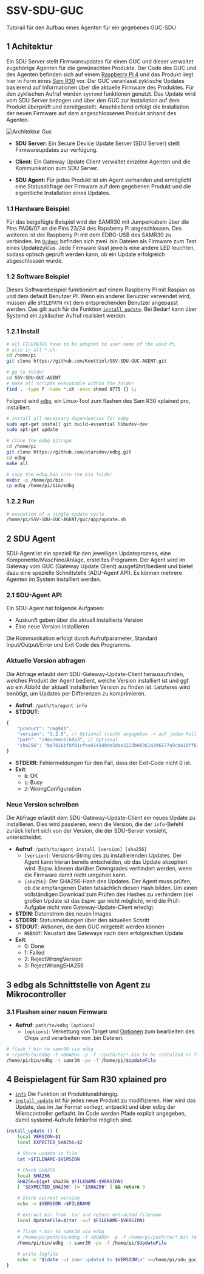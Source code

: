 # **SSV-SDU-GUC**
Tutorail für den Aufbau eines Agenten für ein gegebenes GUC-SDU

## **1 Achitektur**
Ein SDU Server stellt Firmwareupdates für einen GUC und dieser verwaltet zugehörige Agenten für die gewünschten Produkte.
Der Code des GUC und des Agenten befinden sich auf einem [Raspberry Pi 4](https://www.raspberrypi.org/products/raspberry-pi-4-model-b/) und das Produkt liegt hier in Form eines [Sam R30](http://ww1.microchip.com/downloads/en/devicedoc/50002612a.pdf) vor.
Der GUC veranlasst zyklische Updates basierend auf Informationen über die aktuelle Firmware des Produktes. Für den zyklischen Aufruf werden `systemd` funktionen genutzt. Das Update wird vom SDU Server bezogen und über den GUC zur Installation auf dem Produkt überprüft und bereitgestellt. Anschließend erfolgt die Installation der neuen Firmware auf dem angeschlossenen Produkt anhand des Agenten.

![Architektur Guc](https://user-images.githubusercontent.com/59482387/132204706-ce3661f2-0328-4731-bce8-013f67b2ba7d.PNG)

* **SDU Server:** Ein Secure Device Update Server (SDU Server) stellt Firmwareupdates zur verfügung.

* **Client:** Ein Gateway Update Client verwaltet einzelne Agenten und die Kommunikation zum SDU Server.

* **SDU Agent:** Für jedes Produkt ist ein Agent vorhanden und ermöglicht eine Statusabfrage der Firmware auf dem gegebenen Produkt und die eigentliche Installation eines Updates.

### **1.1 Hardware Beispiel**
Für das beigefügte Beispiel wird der SAMR30 mit Jumperkabeln über die Pins PA06/07 an die Pins 23/24 des Rapsberry Pi angeschlossen. Des weiteren ist der Raspberry Pi mit dem EDBG-USB des SAMR30 zu verbinden.
Im [`Ordner`](https://github.com/Koettinl/SSV-SDU-GUC-AGENT/tree/as-sdu-v2/agent/samr30/assets/examples/sam-r30/bin) befinden sich zwei .bin Dateien als Firmware zum Test eines Updatezyklus. Jede Firmware lässt jeweils eine andere LED leuchten, sodass optisch geprüft werden kann, ob ein Update erfolgreich abgeschlossen wurde.

### **1.2 Software Beispiel**
Dieses Softwarebeispiel funktioniert auf einem Raspberry Pi mit Raspian os und dem default Benutzer *Pi*. Wenn ein anderer Benutzer verwendet wird, müssen alle `$FILEPATH` mit dem entsprechenden Benutzer angepasst werden. Das gilt auch für die Funktion [`install_update`](https://github.com/Koettinl/SSV-SDU-GUC/blob/eb0e3c7d2ba375e34df7808e4a0e9e3be56c72bb/agents/agent_samr30_sdu-agent-samr30.sh#L31).
Bei Bedarf kann über Systemd ein zyklischer Aufruf realisiert werden.

### **1.2.1 Install**

```bash
# all FILEPATHS have to be adaptet to user name of the used Pi,
# also in all *.sh
cd /home/pi
git clone https://github.com/Koettinl/SSV-SDU-GUC-AGENT.git

# go to folder
cd SSV-SDU-GUC-AGENT
# make all scripts executable within the folder
find . -type f -name *.sh -exec chmod 0775 {} \;
```
Folgend wird [`edbg`](https://github.com/ataradov/edbg), ein Linux-Tool zum flashen des Sam R30 xplained pro, installiert.
```bash
# install all necessary dependencies for edbg
sudo apt-get install git build-essential libudev-dev
sudo apt-get update

# clone the edbg Gitrepo 
cd /home/pi
git clone https://github.com/ataradov/edbg.git
cd edbg
make all

# copy the edbg.bin into the bin folder
mkdir -p /home/pi/bin
cp edbg /home/pi/bin/edbg
```

### **1.2.2 Run**
```bash
# execution of a single update cycle
/home/pi/SSV-SDU-GUC-AGENT/guc/app/update.sh
```

## **2 SDU Agent**

SDU-Agent ist ein speziell für den jeweiligen Updateprozess, eine Komponente/Maschine/Anlage, erstelltes Programm. Der Agent wird im Gateway vom GUC (Gateway Update Client) ausgeführt/bedient und bietet dazu eine spezielle Schnittstelle (ADU-Agent API). Es können mehrere Agenten im System installiert werden.

### **2.1 SDU-Agent API**
Ein SDU-Agent hat folgende Aufgaben:

* Auskunft geben über die aktuell installierte Version
* Eine neue Version installieren

Die Kommunikation erfolgt durch Aufrufparameter, Standard Input/Output/Error und Exit Code des Programms.

### Aktuelle Version abfragen

Die Abfrage erlaubt dem SDU-Gateway-Update-Client herauszufinden, welches Produkt der Agent bedient, welche Version installiert ist und ggf. wo ein Abbild der aktuell installierten Version zu finden ist. Letzteres wird benötigt, um Updates per Differenzen zu komprimieren.

* **Aufruf**: `/path/to/agent info`
* **STDOUT**:
```js
{
	"product": "rmg941",
	"version": "3.2.5", // Optional (nicht angegeben -> auf jeden Fall updaten)
	"path": "/dev/mmcblk0p3", // Optional
	"sha256": "ba7816bf8f01cfea414140de5dae2223b00361a396177a9cb410ff61f20015ad" // Optional
}
```
* **STDERR**: Fehlermeldungen für den Fall, dass der Exit-Code nicht 0 ist.
* **Exit**:
   - `0`: OK
   - `1`: Busy
   - `2`: WrongConfiguration

### **Neue Version schreiben**

Die Abfrage erlaubt dem SDU-Gateway-Update-Client ein neues Update zu installieren. Dies wird passieren, wenn die Version, die der `info`-Befehl zurück liefert sich von der Version, die der SDU-Server vorsieht, unterscheidet.

* **Aufruf**: `/path/to/agent install [version] [sha256]`
   - `[version]`: Versions-String des zu installierenden Updates. Der Agent kann hieran bereits entscheiden, ob das Update akzeptiert wird. Bspw. können darüber Downgrades verhindert werden, wenn die Firmware damit nicht umgehen kann.
   - `[sha256]`: Der SHA256-Hash des Updates. Der Agent muss prüfen, ob die empfangenen Daten tatsächlich diesen Hash bilden. Um einen vollständigen Download zum Prüfen des Hashes zu verhindern (bei großen Update ist das bspw. gar nicht möglich), wird die Prüf-Aufgabe nicht vom Gateway-Update-Client erledigt.
* **STDIN**: Datenstrom des neuen Images
* **STDERR**: Statusmeldungen über den aktuellen Schritt
* **STDOUT**: Aktionen, die dem GUC mitgeteilt werden können
   - `REBOOT`: Neustart des Gateways nach dem erfolgreichen Update
* **Exit**:
   - 0: Done
   - 1: Failed
   - 2: RejectWrongVersion
   - 3: RejectWrongSHA256


## 3 edbg als Schnittstelle von Agent zu Mikrocontroller 

### 3.1 Flashen einer neuen Firmware

* **Aufruf**: `path/to/edbg [options]`
  - `[options]`: Verkettung von Target und [Optionen](https://github.com/ataradov/edbg#usage) zum bearbeiten des Chips und verarbeiten von .bin Dateien.
```bash
# flash *.bin to samr30 via edbg
# ~/path/to/edbg -t <BOARD> -p -f ~/path/to/*.bin to be installed or flashed
/home/pi/bin/edbg -t samr30 -pv -f /home/pi/$UpdateFile	
```
## 4 Beispielagent für Sam R30 xplained pro
* [`info`](https://github.com/Koettinl/SSV-SDU-GUC/blob/eb0e3c7d2ba375e34df7808e4a0e9e3be56c72bb/agents/agent_samr30_sdu-agent-samr30.sh#L19) Die Funktion ist Produktunabhängig.
* [`install_update`](https://github.com/Koettinl/SSV-SDU-GUC/blob/eb0e3c7d2ba375e34df7808e4a0e9e3be56c72bb/agents/agent_samr30_sdu-agent-samr30.sh#L31) ist für jedes neue Produkt zu modifizieren. Hier wird das Update, das im .tar Format vorliegt, entpackt und über edbg der Mikrocontroller geflasht. Im Code werden Pfade explizit angegeben, damit systemd-Aufrufe fehlerfrei möglich sind.


```bash
install_update () {
	local VERSION=$1
	local EXPECTED_SHA256=$2

	# Store update in file
	cat >$FILENAME-$VERSION

	# Check SHA256
	local SHA256
	SHA256=$(get_sha256 $FILENAME-$VERSION)
	[ "$EXPECTED_SHA256" != "$SHA256" ] && return 3

	# Store current version
	echo -n $VERSION >$FILENAME

	# extract bin from .tar and return extracted filename
	local UpdateFile=$(tar -xvf $FILENAME-$VERSION)

	# flash *.bin to samr30 via edbg
	# /home/pi/path/to/edbg -t <BOARD> -p -f /home/pi/path/to/*.bin to be installed or flashed
	/home/pi/bin/edbg -t samr30 -pv -f /home/pi/$UpdateFile	
	
	# write logfile
	echo -e "$(date -u) samr updated to $VERSION\n" >>/home/pi/sdu_guc_ssv/clients/sam-r30/sam-r30_fwUpdate_logfile.txt
}
```
